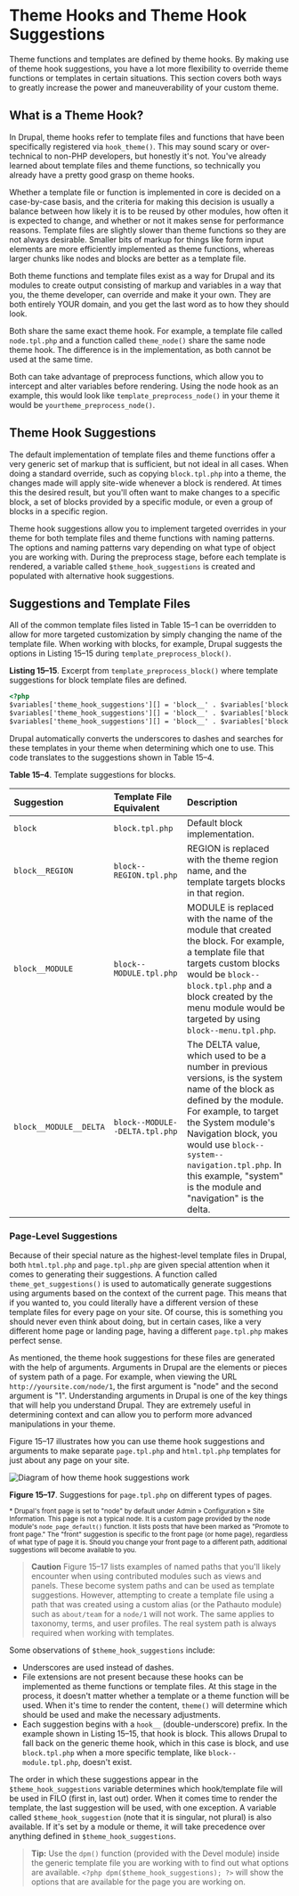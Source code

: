 # Theme Hooks and Theme Hook Suggestions


Theme functions and templates are defined by theme hooks. By making use of theme hook suggestions, you have a lot more flexibility to override theme functions or templates in certain situations. This section covers both ways to greatly increase the power and maneuverability of your custom theme.

## What is a Theme Hook?    

In Drupal, theme hooks refer to template files and functions that have been specifically registered via `hook_theme()`. This may sound scary or over-technical to non-PHP developers, but honestly it's not. You've already learned about template files and theme functions, so technically you already have a pretty good grasp on theme hooks.

Whether a template file or function is implemented in core is decided on a case-by-case basis, and the criteria for making this decision is usually a balance between how likely it is to be reused by other modules, how often it is expected to change, and whether or not it makes sense for performance reasons. Template files are slightly slower than theme functions so they are not always desirable. Smaller bits of markup for things like form input elements are more efficiently implemented as theme functions, whereas larger chunks like nodes and blocks are better as a template file.

Both theme functions and template files exist as a way for Drupal and its modules to create output consisting of markup and variables in a way that you, the theme developer, can override and make it your own. They are both entirely YOUR domain, and you get the last word as to how they should look.

Both share the same exact theme hook. For example, a template file called `node.tpl.php` and a function called `theme_node()` share the same node theme hook. The difference is in the implementation, as both cannot be used at the same time.

Both can take advantage of preprocess functions, which allow you to intercept and alter variables before rendering. Using the node hook as an example, this would look like `template_preprocess_node()` in your theme it would be `yourtheme_preprocess_node()`.

## Theme Hook Suggestions    

The default implementation of template files and theme functions offer a very generic set of markup that is sufficient, but not ideal in all cases. When doing a standard override, such as copying `block.tpl.php` into a theme, the changes made will apply site-wide whenever a block is rendered. At times this the desired result, but you'll often want to make changes to a specific block, a set of blocks provided by a specific module, or even a group of blocks in a specific region.

Theme hook suggestions allow you to implement targeted overrides in your theme for both template files and theme functions with naming patterns. The options and naming patterns vary depending on what type of object you are working with. During the preprocess stage, before each template is rendered, a variable called `$theme_hook_suggestions` is created and populated with alternative hook suggestions.

## Suggestions and Template Files    

All of the common template files listed in Table 15–1 can be overridden to allow for more targeted customization by simply changing the name of the template file. When working with blocks, for example, Drupal suggests the options in Listing 15–15 during `template_preprocess_block()`.

**Listing 15–15**. Excerpt from `template_preprocess_block()` where template suggestions for block template files are defined.

```html
<?php
$variables['theme_hook_suggestions'][] = 'block__' . $variables['block']->region;
$variables['theme_hook_suggestions'][] = 'block__' . $variables['block']->module;
$variables['theme_hook_suggestions'][] = 'block__' . $variables['block']->module . '__' . $variables['block']->delta;
```

Drupal automatically converts the underscores to dashes and searches for these templates in your theme when determining which one to use. This code translates to the suggestions shown in Table 15–4.

**Table 15–4**. Template suggestions for blocks.

Suggestion | Template File Equivalent | Description
:--------- | :----------------------- | :----------
`block` | `block.tpl.php` | Default block implementation.
`block__REGION` | `block--REGION.tpl.php` | REGION is replaced with the theme region name, and the template targets blocks in that region.
`block__MODULE` | `block--MODULE.tpl.php` | MODULE is replaced with the name of the module that created the block. For example, a template file that targets custom blocks would be `block--block.tpl.php` and a block created by the menu module would be targeted by using `block--menu.tpl.php`.
`block__MODULE__DELTA` | `block--MODULE--DELTA.tpl.php` | The DELTA value, which used to be a number in previous versions, is the system name of the block as defined by the module. For example, to target the System module's Navigation block, you would use `block--system--navigation.tpl.php`. In this example, "system" is the module and "navigation" is the delta.

### Page-Level Suggestions

Because of their special nature as the highest-level template files in Drupal, both `html.tpl.php` and `page.tpl.php` are given special attention when it comes to generating their suggestions. A function called `theme_get_suggestions()` is used to automatically generate suggestions using arguments based on the context of the current page. This means that if you wanted to, you could literally have a different version of these template files for every page on your site. Of course, this is something you should never even think about doing, but in certain cases, like a very different home page or landing page, having a different `page.tpl.php` makes perfect sense.

As mentioned, the theme hook suggestions for these files are generated with the help of arguments. Arguments in Drupal are the elements or pieces of system path of a page. For example, when viewing the URL `http://yoursite.com/node/1`, the first argument is "node" and the second argument is "1". Understanding arguments in Drupal is one of the key things that will help you understand Drupal. They are extremely useful in determining context and can allow you to perform more advanced manipulations in your theme.

Figure 15–17 illustrates how you can use theme hook suggestions and arguments to make separate `page.tpl.php` and `html.tpl.php` templates for just about any page on your site.

![Diagram of how theme hook suggestions work](http://themery.com/sites/default/files/figure-15-17.png)

**Figure 15–17**. Suggestions for `page.tpl.php` on different types of pages.

<small>* Drupal's front page is set to "node" by default under Admin » Configuration » Site Information. This page is not a typical node. It is a custom page provided by the node module's <code>node_page_default()</code> function. It lists posts that have been marked as "Promote to front page." The "front" suggestion is specific to the front page (or home page), regardless of what type of page it is. Should you change your front page to a different path, additional suggestions will become available to you.</small>

<blockquote><b>Caution</b> Figure 15–17 lists examples of named paths that you'll likely encounter when using contributed modules such as views and panels. These become system paths and can be used as template suggestions. However, attempting to create a template file using a path that was created using a custom alias (or the Pathauto module) such as <code>about/team</code> for a <code>node/1</code> will not work. The same applies to taxonomy, terms, and user profiles. The real system path is always required when working with templates.</blockquote>

Some observations of `$theme_hook_suggestions` include:

- Underscores are used instead of dashes.
- File extensions are not present because these hooks can be implemented as theme functions or template files. At this stage in the process, it doesn't matter whether a template or a theme function will be used. When it's time to render the content, `theme()` will determine which should be used and make the necessary adjustments.
- Each suggestion begins with a `hook__` (double-underscore) prefix. In the example shown in Listing 15–15, that hook is block. This allows Drupal to fall back on the generic theme hook, which in this case is block, and use `block.tpl.php` when a more specific template, like `block--module.tpl.php`, doesn't exist.

The order in which these suggestions appear in the `$theme_hook_suggestions` variable determines which hook/template file will be used in FILO (first in, last out) order. When it comes time to render the template, the last suggestion will be used, with one exception. A variable called `$theme_hook_suggestion` (note that it is singular, not plural) is also available. If it's set by a module or theme, it will take precedence over anything defined in `$theme_hook_suggestions`.

<blockquote><b>Tip:</b> Use the <code>dpm()</code> function (provided with the Devel module) inside the generic template file you are working with to find out what options are available. <code>&lt;?php dpm($theme_hook_suggestions); ?></code> will show the options that are available for the page you are working on.
